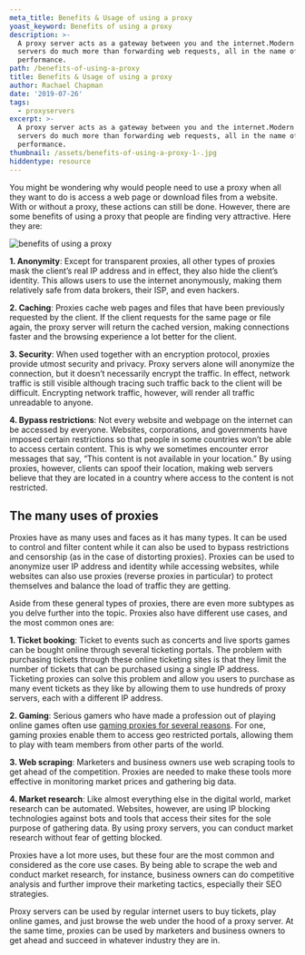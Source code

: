 ```yaml
---
meta_title: Benefits & Usage of using a proxy
yoast_keyword: Benefits of using a proxy
description: >-
  A proxy server acts as a gateway between you and the internet.Modern proxy
  servers do much more than forwarding web requests, all in the name of network
  performance.
path: /benefits-of-using-a-proxy
title: Benefits & Usage of using a proxy
author: Rachael Chapman
date: '2019-07-26'
tags:
  - proxyservers
excerpt: >-
  A proxy server acts as a gateway between you and the internet.Modern proxy
  servers do much more than forwarding web requests, all in the name of network
  performance.
thumbnail: /assets/benefits-of-using-a-proxy-1-.jpg
hiddentype: resource
---
```

You might be wondering why would people need to use a proxy when all they want to do is access a web page or download files from a website. With or without a proxy, these actions can still be done. However, there are some benefits of using a proxy that people are finding very attractive. Here they are:

![benefits of using a proxy](/assets/benefits-of-using-a-proxy-2-.jpg)

**1. Anonymity**: Except for transparent proxies, all other types of proxies mask the client’s real IP address and in effect, they also hide the client’s identity. This allows users to use the internet anonymously, making them relatively safe from data brokers, their ISP, and even hackers. 

**2. Caching**: Proxies cache web pages and files that have been previously requested by the client. If the client requests for the same page or file again, the proxy server will return the cached version, making connections faster and the browsing experience a lot better for the client. 

**3. Security**: When used together with an encryption protocol, proxies provide utmost security and privacy. Proxy servers alone will anonymize the connection, but it doesn’t necessarily encrypt the traffic. In effect, network traffic is still visible although tracing such traffic back to the client will be difficult. Encrypting network traffic, however, will render all traffic unreadable to anyone.

**4. Bypass restrictions**: Not every website and webpage on the internet can be accessed by everyone. Websites, corporations, and governments have imposed certain restrictions so that people in some countries won’t be able to access certain content. This is why we sometimes encounter error messages that say, “This content is not available in your location.” By using proxies, however, clients can spoof their location, making web servers believe that they are located in a country where access to the content is not restricted. 

## The many uses of proxies

Proxies have as many uses and faces as it has many types. It can be used to control and filter content while it can also be used to bypass restrictions and censorship (as in the case of distorting proxies). Proxies can be used to anonymize user IP address and identity while accessing websites, while websites can also use proxies (reverse proxies in particular) to protect themselves and balance the load of traffic they are getting.

Aside from these general types of proxies, there are even more subtypes as you delve further into the topic. Proxies also have different use cases, and the most common ones are:

**1. Ticket booking**: Ticket to events such as concerts and live sports games can be bought online through several ticketing portals. The problem with purchasing tickets through these online ticketing sites is that they limit the number of tickets that can be purchased using a single IP address. Ticketing proxies can solve this problem and allow you users to purchase as many event tickets as they like by allowing them to use hundreds of proxy servers, each with a different IP address.

**2. Gaming**: Serious gamers who have made a profession out of playing online games often use [gaming proxies for several reasons](https://limeproxies.com/blog/top-10-reasons-why-do-gamers-use-gaming-proxies/). For one, gaming proxies enable them to access geo restricted portals, allowing them to play with team members from other parts of the world. 

**3. Web scraping**: Marketers and business owners use web scraping tools to get ahead of the competition. Proxies are needed to make these tools more effective in monitoring market prices and gathering big data. 

**4. Market research**: Like almost everything else in the digital world, market research can be automated. Websites, however, are using IP blocking technologies against bots and tools that access their sites for the sole purpose of gathering data. By using proxy servers, you can conduct market research without fear of getting blocked. 

Proxies have a lot more uses, but these four are the most common and considered as the core use cases. By being able to scrape the web and conduct market research, for instance, business owners can do competitive analysis and further improve their marketing tactics, especially their SEO strategies.

Proxy servers can be used by regular internet users to buy tickets, play online games, and just browse the web under the hood of a proxy server. At the same time, proxies can be used by marketers and business owners to get ahead and succeed in whatever industry they are in.
